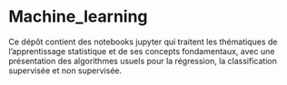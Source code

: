 # Machine_learning

Ce dépôt contient des notebooks jupyter qui traitent les thématiques de l’apprentissage statistique et de ses concepts fondamentaux, avec une présentation des algorithmes usuels pour la régression, la classification
supervisée et non supervisée.
